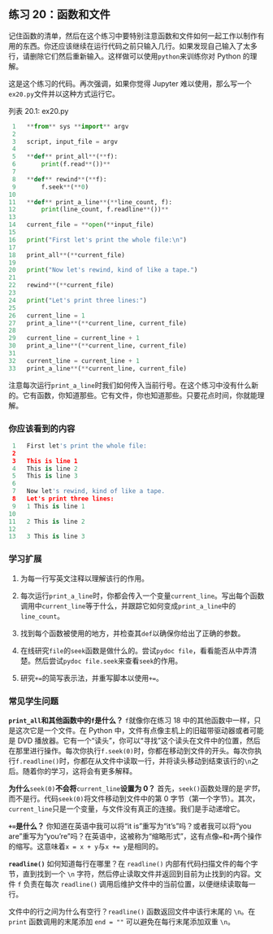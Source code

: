 ## 练习 20：函数和文件

记住函数的清单，然后在这个练习中要特别注意函数和文件如何一起工作以制作有用的东西。你还应该继续在运行代码之前只输入几行。如果发现自己输入了太多行，请删除它们然后重新输入。这样做可以使用`python`来训练你对 Python 的理解。

这是这个练习的代码。再次强调，如果你觉得 Jupyter 难以使用，那么写一个`ex20.py`文件并以这种方式运行它。

列表 20.1: ex20.py

```py
 1   **from** sys **import** argv
 2
 3   script, input_file = argv
 4
 5   **def** print_all**(**f):
 6       print(f.read**())**
 7
 8   **def** rewind**(**f):
 9       f.seek**(**0)
10
11   **def** print_a_line**(**line_count, f):
12       print(line_count, f.readline**())**
13
14   current_file = **open(**input_file)
15
16   print("First let's print the whole file:\n")
17
18   print_all**(**current_file)
19
20   print("Now let's rewind, kind of like a tape.")
21
22   rewind**(**current_file)
23
24   print("Let's print three lines:")
25
26   current_line = 1
27   print_a_line**(**current_line, current_file)
28
29   current_line = current_line + 1
30   print_a_line**(**current_line, current_file)
31
32   current_line = current_line + 1
33   print_a_line**(**current_line, current_file)
```

注意每次运行`print_a_line`时我们如何传入当前行号。在这个练习中没有什么新的。它有函数，你知道那些。它有文件，你也知道那些。只要花点时间，你就能理解。

### 你应该看到的内容

```py
 1   First let's print the whole file:
 2
 3   This is line 1
 4   This is line 2
 5   This is line 3
 6
 7   Now let's rewind, kind of like a tape.
 8   Let's print three lines:
 9   1 This is line 1
10
11   2 This is line 2
12
13   3 This is line 3
```

### 学习扩展

1.  为每一行写英文注释以理解该行的作用。

2.  每次运行`print_a_line`时，你都会传入一个变量`current_line`。写出每个函数调用中`current_line`等于什么，并跟踪它如何变成`print_a_line`中的`line_count`。

3.  找到每个函数被使用的地方，并检查其`def`以确保你给出了正确的参数。

4.  在线研究`file`的`seek`函数是做什么的。尝试`pydoc file`，看看能否从中弄清楚。然后尝试`pydoc file.seek`来查看`seek`的作用。

5.  研究`+=`的简写表示法，并重写脚本以使用`+=`。

### 常见学生问题

**`print_all`和其他函数中的`f`是什么？** `f`就像你在练习 18 中的其他函数中一样，只是这次它是一个文件。在 Python 中，文件有点像主机上的旧磁带驱动器或者可能是 DVD 播放器。它有一个“读头”，你可以“寻找”这个读头在文件中的位置，然后在那里进行操作。每次你执行`f.seek(0)`时，你都在移动到文件的开头。每次你执行`f.readline()`时，你都在从文件中读取一行，并将读头移动到结束该行的`\n`之后。随着你的学习，这将会有更多解释。

**为什么**`seek(0)`**不会将**`current_line`**设置为 0？** 首先，`seek()`函数处理的是*字节*，而不是行。代码`seek(0)`将文件移动到文件中的第 0 字节（第一个字节）。其次，`current_line`只是一个变量，与文件没有真正的连接。我们是手动递增它。

**`+=`是什么？** 你知道在英语中我可以将“it is”重写为“it’s”吗？或者我可以将“you are”重写为“you’re”吗？在英语中，这被称为“缩略形式”，这有点像`=`和`+`两个操作的缩写。这意味着`x = x + y`与`x += y`是相同的。

**`readline()`** 如何知道每行在哪里？在 `readline()` 内部有代码扫描文件的每个字节，直到找到一个 `\n` 字符，然后停止读取文件并返回到目前为止找到的内容。文件 `f` 负责在每次 `readline()` 调用后维护文件中的当前位置，以便继续读取每一行。

文件中的行之间为什么有空行？`readline()` 函数返回文件中该行末尾的 `\n`。在 `print` 函数调用的末尾添加 `end = ""` 可以避免在每行末尾添加双重 `\n`。
